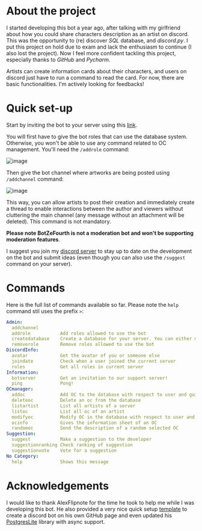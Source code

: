 # About the project
I started developing this bot a year ago, after talking with my girlfriend about how you could share characters 
description as an artist on discord. This was the opportunity to (re) discover *SQL* database, and *discord.py*. I put 
this project on hold due to exam and lack the enthusiasm to continue (I also lost the project). Now I feel more 
confident tackling this project, especially thanks to *GitHub* and *Pycharm*.

Artists can create information cards about their characters, and users on discord just have to run a command to read the 
card. For now, there are basic functionalities. I'm actively looking for feedbacks!

# Quick set-up
Start by inviting the bot to your server using this
[link](https://discord.com/api/oauth2/authorize?client_id=848583084119031808&permissions=397553036369&scope=bot).

You will first have to give the bot roles that can use the database system. Otherwise, you won't be able to use any
command related to OC management. You'll need the `/addrole` command:

![image](https://github.com/ChrisZeThird/BotZeFourth/assets/86256324/ac244c11-726a-464c-a955-556f44200fd8)

Then give the bot channel where 
artworks are being posted using `/addchannel` command:

![image](https://github.com/ChrisZeThird/BotZeFourth/assets/86256324/b0cf44f4-c29e-4d42-9f31-73cef7e3b6a7)

This way, you can allow artists to post their creation and immediately create a thread to 
enable interactions between the author and viewers without cluttering the main channel (any message without an 
attachment will be deleted). This command is not mandatory.

**Please note BotZeFourth is not a moderation bot and won't be supporting moderation 
features**.

I suggest you join my [discord server](https://discord.gg/TcwjZhE) to stay up to date on the development on the bot and 
submit ideas (even though you can also use the `/suggest` command on your server).

# Commands

Here is the full list of commands available so far. Please note the `help` command stil uses the prefix `>`:

```yaml
Admin:
  addchannel        
  addrole           Add roles allowed to use the bot
  createdatabase    Create a database for your server. You can either make it...
  removerole        Remove roles allowed to use the bot
DiscordInfo:
  avatar            Get the avatar of you or someone else 
  joindate          Check when a user joined the current server 
  roles             Get all roles in current server 
Information:
  botserver         Get an invitation to our support server! 
  ping              Pong! 
OCmanager:
  addoc             Add OC to the database with respect to user and guild id 
  deleteoc          Delete an oc from the database 
  listartist        List all artists of a server 
  listoc            List all oc of an artist 
  modifyoc          Modify OC in the database with respect to user and guild id 
  ocinfo            Gives the information sheet of an OC 
  randomoc          Send the description of a random selected OC 
Suggestion:
  suggest           Make a suggestion to the developer 
  suggestionranking Check ranking of suggestion 
  suggestionvote    Vote for a suggestion 
​No Category:
  help              Shows this message
```

# Acknowledgements

I would like to thank AlexFlipnote for the time he took to help me while I was developing this bot. He also provided a 
very nice quick setup [template](https://github.com/AlexFlipnote/discord_bot.py) to create a discord bot on his own 
GitHub page and even updated his [PostgresLite](https://github.com/AlexFlipnote/PostgresLite) library with async support.
